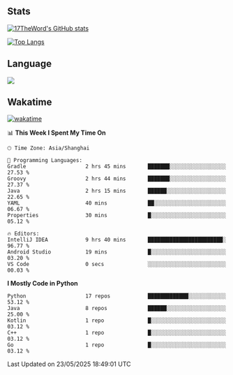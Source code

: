 ## Stats

[![17TheWord's GitHub stats](https://github-readme-stats.vercel.app/api?username=17TheWord&count_private=true&show_icons=true)](https://github.com/anuraghazra/github-readme-stats)

[![Top Langs](https://github-readme-stats.vercel.app/api/top-langs/?username=17TheWord&layout=compact&hide=html)](https://github.com/anuraghazra/github-readme-stats)

## Language

<img align="center" src="https://github-readme-stats-theword.vercel.app/api/wakatime?username=559772f0-9c03-4114-9e11-1b4b8b998e10&layout=compact&theme=dracula&hide_border=true">

## Wakatime

[![wakatime](https://wakatime.com/badge/user/559772f0-9c03-4114-9e11-1b4b8b998e10.svg)](https://wakatime.com/@559772f0-9c03-4114-9e11-1b4b8b998e10)

<!--START_SECTION:waka-->
📊 **This Week I Spent My Time On** 

```text
🕑︎ Time Zone: Asia/Shanghai

💬 Programming Languages: 
Gradle                   2 hrs 45 mins       ███████░░░░░░░░░░░░░░░░░░   27.53 % 
Groovy                   2 hrs 44 mins       ███████░░░░░░░░░░░░░░░░░░   27.37 % 
Java                     2 hrs 15 mins       ██████░░░░░░░░░░░░░░░░░░░   22.65 % 
YAML                     40 mins             ██░░░░░░░░░░░░░░░░░░░░░░░   06.67 % 
Properties               30 mins             █░░░░░░░░░░░░░░░░░░░░░░░░   05.12 % 

🔥 Editors: 
IntelliJ IDEA            9 hrs 40 mins       ████████████████████████░   96.77 % 
Android Studio           19 mins             █░░░░░░░░░░░░░░░░░░░░░░░░   03.20 % 
VS Code                  0 secs              ░░░░░░░░░░░░░░░░░░░░░░░░░   00.03 % 
```

**I Mostly Code in Python** 

```text
Python                   17 repos            █████████████░░░░░░░░░░░░   53.12 % 
Java                     8 repos             ██████░░░░░░░░░░░░░░░░░░░   25.00 % 
Kotlin                   1 repo              █░░░░░░░░░░░░░░░░░░░░░░░░   03.12 % 
C++                      1 repo              █░░░░░░░░░░░░░░░░░░░░░░░░   03.12 % 
Go                       1 repo              █░░░░░░░░░░░░░░░░░░░░░░░░   03.12 % 
```




 Last Updated on 23/05/2025 18:49:01 UTC
<!--END_SECTION:waka-->
